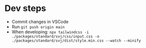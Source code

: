# Dev steps

* Commit changes in VSCode
* Run ```git push origin main```
* When developing: ```npx tailwindcss -i ./packages/standard/svj/css/input.css -o ./packages/standard/svj/dist/style.min.css --watch --minify```